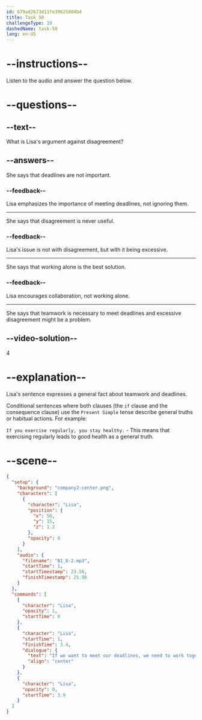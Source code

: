 ```yaml
---
id: 679ad2673d11fe39625804b4
title: Task 50
challengeType: 19
dashedName: task-50
lang: en-US
---
```


<!-- (Audio) Lisa: If we want to meet our deadlines, we need to work together. -->

# --instructions--

Listen to the audio and answer the question below.

# --questions--

## --text--

What is Lisa's argument against disagreement?

## --answers--

She says that deadlines are not important.

### --feedback--

Lisa emphasizes the importance of meeting deadlines, not ignoring them.

---

She says that disagreement is never useful.

### --feedback--

Lisa's issue is not with disagreement, but with it being excessive.

---

She says that working alone is the best solution.

### --feedback--

Lisa encourages collaboration, not working alone.

---

She says that teamwork is necessary to meet deadlines and excessive disagreement might be a problem.

## --video-solution--

4

# --explanation--

Lisa's sentence expresses a general fact about teamwork and deadlines.

Conditional sentences where both clauses (the `if` clause and the consequence clause) use the `Present Simple` tense describe general truths or habitual actions. For example:

`If you exercise regularly, you stay healthy.` - This means that exercising regularly leads to good health as a general truth.

# --scene--

```json
{
  "setup": {
    "background": "company2-center.png",
    "characters": [
      {
        "character": "Lisa",
        "position": {
          "x": 50,
          "y": 15,
          "z": 1.2
        },
        "opacity": 0
      }
    ],
    "audio": {
      "filename": "B1_8-2.mp3",
      "startTime": 1,
      "startTimestamp": 23.56,
      "finishTimestamp": 25.96
    }
  },
  "commands": [
    {
      "character": "Lisa",
      "opacity": 1,
      "startTime": 0
    },
    {
      "character": "Lisa",
      "startTime": 1,
      "finishTime": 3.4,
      "dialogue": {
        "text": "If we want to meet our deadlines, we need to work together.",
        "align": "center"
      }
    },
    {
      "character": "Lisa",
      "opacity": 0,
      "startTime": 3.9
    }
  ]
}
```
